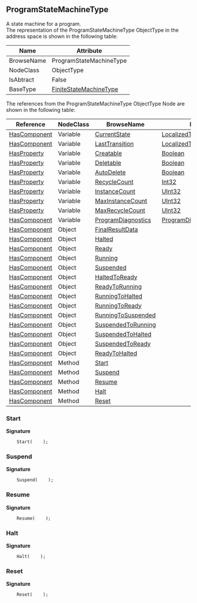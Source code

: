 <!-- objecttype -->
## ProgramStateMachineType
A state machine for a program.  
The representation of the ProgramStateMachineType ObjectType in the address space is shown in the following table:  

|Name|Attribute|
|---|---|
|BrowseName|ProgramStateMachineType|
|NodeClass|ObjectType|
|IsAbtract|False|
|BaseType|[FiniteStateMachineType](../../../Part5/ObjectTypes/FiniteStateMachineType/readme.md)|

The references from the ProgramStateMachineType ObjectType Node are shown in the following table:  

|Reference|NodeClass|BrowseName|DataType|TypeDefinition|ModellingRule|
|---|---|---|---|---|---|
|[HasComponent](../../../Part3/ReferenceTypes/HasComponent/readme.md)|Variable|[CurrentState](#CurrentState)|[LocalizedText](../../../Part3/DataTypes/LocalizedText/readme.md)|[FiniteStateVariableType](../../Part5/VariableTypes/FiniteStateVariableType/readme.md)|[Mandatory](../../Objects/Mandatory/readme.md)|
|[HasComponent](../../../Part3/ReferenceTypes/HasComponent/readme.md)|Variable|[LastTransition](#LastTransition)|[LocalizedText](../../../Part3/DataTypes/LocalizedText/readme.md)|[FiniteTransitionVariableType](../../Part5/VariableTypes/FiniteTransitionVariableType/readme.md)|[Mandatory](../../Objects/Mandatory/readme.md)|
|[HasProperty](../../../Part3/ReferenceTypes/HasProperty/readme.md)|Variable|[Creatable](#Creatable)|[Boolean](../../../Part3/DataTypes/Boolean/readme.md)|[PropertyType](../../Part5/VariableTypes/PropertyType/readme.md)||
|[HasProperty](../../../Part3/ReferenceTypes/HasProperty/readme.md)|Variable|[Deletable](#Deletable)|[Boolean](../../../Part3/DataTypes/Boolean/readme.md)|[PropertyType](../../Part5/VariableTypes/PropertyType/readme.md)|[Mandatory](../../Objects/Mandatory/readme.md)|
|[HasProperty](../../../Part3/ReferenceTypes/HasProperty/readme.md)|Variable|[AutoDelete](#AutoDelete)|[Boolean](../../../Part3/DataTypes/Boolean/readme.md)|[PropertyType](../../Part5/VariableTypes/PropertyType/readme.md)|[Mandatory](../../Objects/Mandatory/readme.md)|
|[HasProperty](../../../Part3/ReferenceTypes/HasProperty/readme.md)|Variable|[RecycleCount](#RecycleCount)|[Int32](../../../Part3/DataTypes/Int32/readme.md)|[PropertyType](../../Part5/VariableTypes/PropertyType/readme.md)|[Mandatory](../../Objects/Mandatory/readme.md)|
|[HasProperty](../../../Part3/ReferenceTypes/HasProperty/readme.md)|Variable|[InstanceCount](#InstanceCount)|[UInt32](../../../Part3/DataTypes/UInt32/readme.md)|[PropertyType](../../Part5/VariableTypes/PropertyType/readme.md)||
|[HasProperty](../../../Part3/ReferenceTypes/HasProperty/readme.md)|Variable|[MaxInstanceCount](#MaxInstanceCount)|[UInt32](../../../Part3/DataTypes/UInt32/readme.md)|[PropertyType](../../Part5/VariableTypes/PropertyType/readme.md)||
|[HasProperty](../../../Part3/ReferenceTypes/HasProperty/readme.md)|Variable|[MaxRecycleCount](#MaxRecycleCount)|[UInt32](../../../Part3/DataTypes/UInt32/readme.md)|[PropertyType](../../Part5/VariableTypes/PropertyType/readme.md)||
|[HasComponent](../../../Part3/ReferenceTypes/HasComponent/readme.md)|Variable|[ProgramDiagnostics](#ProgramDiagnostics)|[ProgramDiagnostic2DataType](../../../Part10/DataTypes/ProgramDiagnostic2DataType/readme.md)|[ProgramDiagnostic2Type](../../Part10/VariableTypes/ProgramDiagnostic2Type/readme.md)|[Optional](../../Objects/Optional/readme.md)|
|[HasComponent](../../../Part3/ReferenceTypes/HasComponent/readme.md)|Object|[FinalResultData](#FinalResultData)||[BaseObjectType](../../Part5/ObjectTypes/BaseObjectType/readme.md)|[Optional](../../Objects/Optional/readme.md)|
|[HasComponent](../../../Part3/ReferenceTypes/HasComponent/readme.md)|Object|[Halted](#Halted)||[StateType](../../Part5/ObjectTypes/StateType/readme.md)||
|[HasComponent](../../../Part3/ReferenceTypes/HasComponent/readme.md)|Object|[Ready](#Ready)||[StateType](../../Part5/ObjectTypes/StateType/readme.md)||
|[HasComponent](../../../Part3/ReferenceTypes/HasComponent/readme.md)|Object|[Running](#Running)||[StateType](../../Part5/ObjectTypes/StateType/readme.md)||
|[HasComponent](../../../Part3/ReferenceTypes/HasComponent/readme.md)|Object|[Suspended](#Suspended)||[StateType](../../Part5/ObjectTypes/StateType/readme.md)||
|[HasComponent](../../../Part3/ReferenceTypes/HasComponent/readme.md)|Object|[HaltedToReady](#HaltedToReady)||[TransitionType](../../Part5/ObjectTypes/TransitionType/readme.md)||
|[HasComponent](../../../Part3/ReferenceTypes/HasComponent/readme.md)|Object|[ReadyToRunning](#ReadyToRunning)||[TransitionType](../../Part5/ObjectTypes/TransitionType/readme.md)||
|[HasComponent](../../../Part3/ReferenceTypes/HasComponent/readme.md)|Object|[RunningToHalted](#RunningToHalted)||[TransitionType](../../Part5/ObjectTypes/TransitionType/readme.md)||
|[HasComponent](../../../Part3/ReferenceTypes/HasComponent/readme.md)|Object|[RunningToReady](#RunningToReady)||[TransitionType](../../Part5/ObjectTypes/TransitionType/readme.md)||
|[HasComponent](../../../Part3/ReferenceTypes/HasComponent/readme.md)|Object|[RunningToSuspended](#RunningToSuspended)||[TransitionType](../../Part5/ObjectTypes/TransitionType/readme.md)||
|[HasComponent](../../../Part3/ReferenceTypes/HasComponent/readme.md)|Object|[SuspendedToRunning](#SuspendedToRunning)||[TransitionType](../../Part5/ObjectTypes/TransitionType/readme.md)||
|[HasComponent](../../../Part3/ReferenceTypes/HasComponent/readme.md)|Object|[SuspendedToHalted](#SuspendedToHalted)||[TransitionType](../../Part5/ObjectTypes/TransitionType/readme.md)||
|[HasComponent](../../../Part3/ReferenceTypes/HasComponent/readme.md)|Object|[SuspendedToReady](#SuspendedToReady)||[TransitionType](../../Part5/ObjectTypes/TransitionType/readme.md)||
|[HasComponent](../../../Part3/ReferenceTypes/HasComponent/readme.md)|Object|[ReadyToHalted](#ReadyToHalted)||[TransitionType](../../Part5/ObjectTypes/TransitionType/readme.md)||
|[HasComponent](../../../Part3/ReferenceTypes/HasComponent/readme.md)|Method|[Start](#Start)|||[OptionalPlaceholder](../../Objects/OptionalPlaceholder/readme.md)|
|[HasComponent](../../../Part3/ReferenceTypes/HasComponent/readme.md)|Method|[Suspend](#Suspend)|||[OptionalPlaceholder](../../Objects/OptionalPlaceholder/readme.md)|
|[HasComponent](../../../Part3/ReferenceTypes/HasComponent/readme.md)|Method|[Resume](#Resume)|||[OptionalPlaceholder](../../Objects/OptionalPlaceholder/readme.md)|
|[HasComponent](../../../Part3/ReferenceTypes/HasComponent/readme.md)|Method|[Halt](#Halt)|||[OptionalPlaceholder](../../Objects/OptionalPlaceholder/readme.md)|
|[HasComponent](../../../Part3/ReferenceTypes/HasComponent/readme.md)|Method|[Reset](#Reset)|||[OptionalPlaceholder](../../Objects/OptionalPlaceholder/readme.md)|

### <a name="Start"></a>Start
  
**Signature**
```
    Start(    );
```
### <a name="Suspend"></a>Suspend
  
**Signature**
```
    Suspend(    );
```
### <a name="Resume"></a>Resume
  
**Signature**
```
    Resume(    );
```
### <a name="Halt"></a>Halt
  
**Signature**
```
    Halt(    );
```
### <a name="Reset"></a>Reset
  
**Signature**
```
    Reset(    );
```

